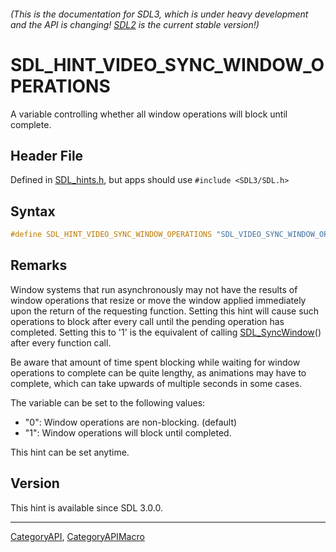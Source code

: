 ###### (This is the documentation for SDL3, which is under heavy development and the API is changing! [SDL2](https://wiki.libsdl.org/SDL2/) is the current stable version!)
# SDL_HINT_VIDEO_SYNC_WINDOW_OPERATIONS

A variable controlling whether all window operations will block until complete.

## Header File

Defined in [SDL_hints.h](https://github.com/libsdl-org/SDL/blob/main/include/SDL3/SDL_hints.h), but apps should use `#include <SDL3/SDL.h>`

## Syntax

```c
#define SDL_HINT_VIDEO_SYNC_WINDOW_OPERATIONS "SDL_VIDEO_SYNC_WINDOW_OPERATIONS"
```

## Remarks

Window systems that run asynchronously may not have the results of window
operations that resize or move the window applied immediately upon the
return of the requesting function. Setting this hint will cause such
operations to block after every call until the pending operation has
completed. Setting this to '1' is the equivalent of calling
[SDL_SyncWindow](SDL_SyncWindow)() after every function call.

Be aware that amount of time spent blocking while waiting for window
operations to complete can be quite lengthy, as animations may have to
complete, which can take upwards of multiple seconds in some cases.

The variable can be set to the following values:

- "0": Window operations are non-blocking. (default)
- "1": Window operations will block until completed.

This hint can be set anytime.

## Version

This hint is available since SDL 3.0.0.

----
[CategoryAPI](CategoryAPI), [CategoryAPIMacro](CategoryAPIMacro)

